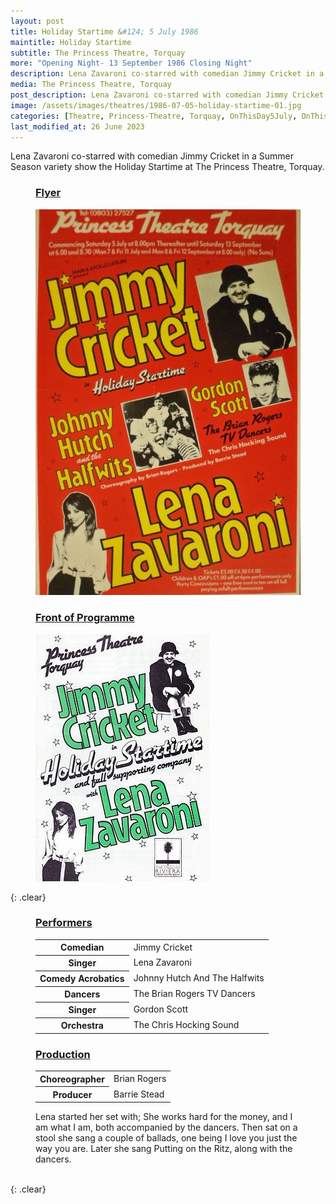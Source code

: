 ```yaml
---
layout: post
title: Holiday Startime &#124; 5 July 1986
maintitle: Holiday Startime
subtitle: The Princess Theatre, Torquay
more: "Opening Night- 13 September 1986 Closing Night"
description: Lena Zavaroni co-starred with comedian Jimmy Cricket in a Summer Season variety show the Holiday Startime at The Princess Theatre, Torquay.
media: The Princess Theatre, Torquay
post_description: Lena Zavaroni co-starred with comedian Jimmy Cricket in a Summer Season variety show.
image: /assets/images/theatres/1986-07-05-holiday-startime-01.jpg
categories: [Theatre, Princess-Theatre, Torquay, OnThisDay5July, OnThisDay13September]
last_modified_at: 26 June 2023
---
```


Lena Zavaroni co-starred with comedian Jimmy Cricket in a Summer Season variety show the Holiday Startime at The Princess Theatre, Torquay.

<figure class="fig1">
<figcaption>
<h3 id="flyer"><a href="#flyer">Flyer</a></h3>
</figcaption>
<a href="/assets/images/theatres/1986-07-05-holiday-startime-01.jpg"><img src="/assets/images/theatres/1986-07-05-holiday-startime-01.jpg" class="full-width zoom-in"></a>
</figure>

<figure class="fig2">
<figcaption>
<h3 id="front"><a href="#front">Front of Programme</a></h3>
</figcaption>
<img src="/assets/images/theatres/1986-07-05-holiday-startime-02.jpg" class="full-width">
</figure>

{: .clear}

<figure class="fig1">
<figcaption>
<h3 id="performers"><a href="#performers">Performers</a></h3>
</figcaption>
<table>
<tr><th>Comedian</th><td>Jimmy Cricket</td></tr>
<tr><th>Singer</th><td>Lena Zavaroni</td></tr>
<tr><th>Comedy Acrobatics</th><td>Johnny Hutch And The Halfwits</td></tr>
<tr><th>Dancers</th><td>The Brian Rogers TV Dancers</td></tr>
<tr><th>Singer</th><td>Gordon Scott</td></tr>
<tr><th>Orchestra</th><td>The Chris Hocking Sound</td></tr>
</table>
</figure>

<figure class="fig2">
<figcaption>
<h3 id="production"><a href="#production">Production</a></h3>
</figcaption>
<table>
<tr><th>Choreographer</th><td>Brian Rogers</td></tr>
<tr><th>Producer</th><td>Barrie Stead</td></tr>
</table>
<figcaption>
Lena started her set with; She works hard for the money, and I am what I am, both accompanied by the dancers. Then sat on a stool she sang a couple of ballads, one being I love you just the way you are. Later she sang Putting on the Ritz, along with the dancers.
</figcaption>
</figure>

<br />{: .clear}
